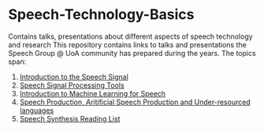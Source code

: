 # Speech-Technology-Basics
Contains talks, presentations about different aspects of speech technology and research
This repository contains links to talks and presentations the Speech Group @ UoA community has prepared during the years. The topics span:
1. [Introduction to the Speech Signal ](https://github.com/SpeechGroupUoAuckland/Speech-Technology-Basics/blob/main/1.%20Introduction%20to%20the%20Speech%20Signal.md)
2. [Speech Signal Processing Tools](https://github.com/SpeechGroupUoAuckland/Speech-Technology-Basics/blob/main/2.%20Speech%20Signal%20Processing%20Tools.md)
3. [Introduction to Machine Learning for Speech](https://github.com/SpeechGroupUoAuckland/Speech-Technology-Basics/blob/main/3.%20Introduction%20to%20Machine%20Learning%20for%20Speech.md)
4. [Speech Production, Aritificial Speech Production and Under-resourced languages](https://github.com/SpeechGroupUoAuckland/Speech-Technology-Basics/blob/main/3.%20Speech%20Production%2C%20Artificial%20Speech%20Production%20and%20Under-resourced%20languages.pptx)
5. [Speech Synthesis Reading List](https://github.com/SpeechGroupUoAuckland/Speech-Technology-Basics/blob/main/4.%20Speech%20Synthesis%20Reading%20List.md)
